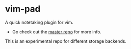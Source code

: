 # vim-pad

A quick notetaking plugin for vim.

 * Go check out the [master repo](https://github.com/fmoralesc/vim-pad) for more info.

This is an experimental repo for different storage backends.
